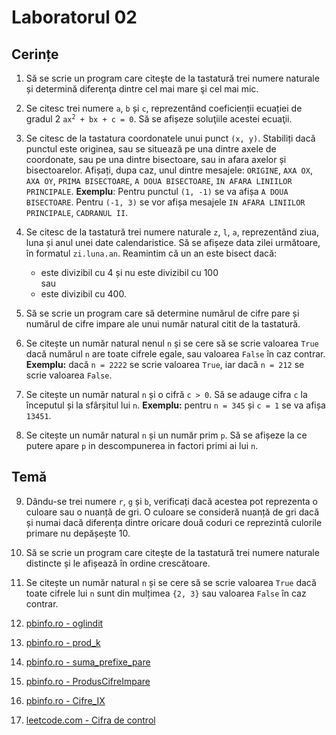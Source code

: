 # Laboratorul 02

## Cerințe
1. Să se scrie un program care citeşte de la tastatură trei numere naturale și determină diferenţa dintre cel mai mare şi cel mai mic.

2. Se citesc trei numere `a`, `b` și `c`, reprezentând coeficienții ecuației de gradul 2 <code>ax<sup>2</sup> + bx + c = 0</code>. Să se afișeze soluţiile acestei ecuaţii.

3. Se citesc de la tastatura coordonatele unui punct `(x, y)`. Stabiliți dacă punctul este originea, sau se situează pe una dintre axele de coordonate, sau pe una dintre bisectoare, sau in afara axelor și bisectoarelor.
Afișați, dupa caz, unul dintre mesajele: `ORIGINE`, `AXA OX`, `AXA OY`, `PRIMA BISECTOARE`, `A DOUA BISECTOARE`, `IN AFARA LINIILOR PRINCIPALE`. **Exemplu**: Pentru punctul `(1, -1)` se va afișa `A DOUA BISECTOARE`. Pentru `(-1, 3)` se vor afișa mesajele `IN AFARA LINIILOR PRINCIPALE`, `CADRANUL II`. 

4. Se citesc de la tastatură trei numere naturale `z`, `l`, `a`, reprezentând ziua, luna și anul unei date calendaristice. Să se afișeze data zilei următoare, în formatul `zi.luna.an`. Reamintim că un an este bisect dacă:
   - este divizibil cu 4 și nu este divizibil cu 100  
   sau
   - este divizibil cu 400.

5. Să se scrie un program care să determine numărul de cifre pare și numărul de cifre impare ale unui număr natural citit de la tastatură.

6. Se citește un număr natural nenul `n` și se cere să se scrie valoarea `True` dacă numărul `n` are toate cifrele egale, sau valoarea `False` în caz contrar. **Exemplu:** dacă `n = 2222` se scrie valoarea `True`, iar dacă `n = 212` se scrie valoarea `False`.

7. Se citește un număr natural `n` și o cifră `c > 0`. Să se adauge cifra `c` la începutul și la sfârșitul lui `n`. **Exemplu:** pentru `n = 345` și `c = 1` se va afișa `13451`.

8. Se citește un număr natural `n` și un număr prim `p`. Să se afișeze la ce putere apare `p` in descompunerea in factori primi ai lui `n`.

## Temă
9. Dându-se trei numere `r`, `g` și `b`, verificați dacă acestea pot reprezenta o culoare sau o nuanță de gri.
O culoare se consideră nuanță de gri dacă și numai dacă diferența dintre oricare două coduri ce reprezintă culorile primare nu depășește 10.

10. Să se scrie un program care citeşte de la tastatură trei numere naturale distincte și le afișează în ordine crescătoare.

11. Se citește un număr natural `n` și se cere să se scrie valoarea `True` dacă toate cifrele lui `n` sunt din mulțimea `{2, 3}` sau valoarea `False` în caz contrar.

12. [pbinfo.ro - oglindit](https://www.pbinfo.ro/probleme/69/oglindit)

13. [pbinfo.ro - prod_k](https://www.pbinfo.ro/probleme/3078/prod-k)

14. [pbinfo.ro - suma_prefixe_pare](https://www.pbinfo.ro/probleme/4563/suma-prefixe-pare)

15. [pbinfo.ro - ProdusCifreImpare](https://www.pbinfo.ro/probleme/65/produscifreimpare)

16. [pbinfo.ro - Cifre_IX](https://www.pbinfo.ro/probleme/4558/cifre-ix)

17. [leetcode.com - Cifra de control](https://leetcode.com/problems/add-digits/description/)